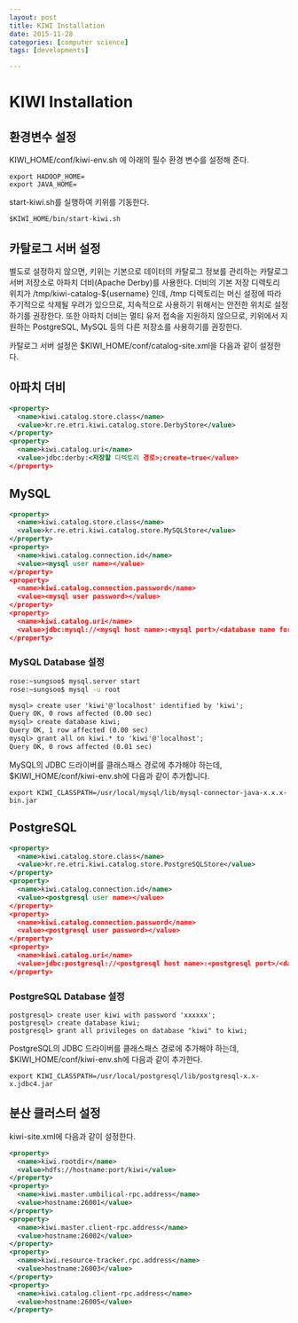 ```yaml
---
layout: post
title: KIWI Installation
date: 2015-11-28
categories: [computer science]
tags: [developments]

---
```


# KIWI Installation

## 환경변수 설정

KIWI_HOME/conf/kiwi-env.sh 에 아래의 필수 환경 변수를 설정해 준다. 

```
export HADOOP_HOME= export JAVA_HOME= 
```

start-kiwi.sh를 실행하여 키위를 기동한다. ```$KIWI_HOME/bin/start-kiwi.sh ```

## 카탈로그 서버 설정 

별도로 설정하지 않으면, 키위는 기본으로 데이터의 카탈로그 정보를 관리하는 카탈로그 서버 저장소로 아파치 더비(Apache Derby)를 사용한다. 더비의 기본 저장 디렉토리 위치가 /tmp/kiwi-catalog-${username} 인데, /tmp 디렉토리는 머신 설정에 따라 주기적으로 삭제될 우려가 있으므로, 지속적으로 사용하기 위해서는 안전한 위치로 설정하기를 권장한다. 또한 아파치 더비는 멀티 유저 접속을 지원하지 않으므로, 키위에서 지원하는 PostgreSQL, MySQL 등의 다른 저장소를 사용하기를 권장한다. 카탈로그 서버 설정은 $KIWI_HOME/conf/catalog-site.xml을 다음과 같이 설정한다. 
## 아파치 더비

```xml
<property>  <name>kiwi.catalog.store.class</name>  <value>kr.re.etri.kiwi.catalog.store.DerbyStore</value></property><property>  <name>kiwi.catalog.uri</name>  <value>jdbc:derby:<저장할 디렉토리 경로>;create=true</value></property>```
## MySQL

```xml
<property>  <name>kiwi.catalog.store.class</name>  <value>kr.re.etri.kiwi.catalog.store.MySQLStore</value></property><property>  <name>kiwi.catalog.connection.id</name>   <value><mysql user name></value></property><property>   <name>kiwi.catalog.connection.password</name>   <value><mysql user password></value></property><property>   <name>kiwi.catalog.uri</name>   <value>jdbc:mysql://<mysql host name>:<mysql port>/<database name for kiwi>?createDatabaseIfNotExist=true</value> </property>
```

### MySQL Database 설정

```bash
rose:~sungsoo$ mysql.server start
rose:~sungsoo$ mysql -u root
```

```xml
mysql> create user 'kiwi'@'localhost' identified by 'kiwi'; Query OK, 0 rows affected (0.00 sec)mysql> create database kiwi; Query OK, 1 row affected (0.00 sec)mysql> grant all on kiwi.* to 'kiwi'@'localhost'; Query OK, 0 rows affected (0.01 sec)```

MySQL의 JDBC 드라이버를 클래스패스 경로에 추가해야 하는데, $KIWI_HOME/conf/kiwi-env.sh에 다음과 같이 추가합니다. ```export KIWI_CLASSPATH=/usr/local/mysql/lib/mysql-connector-java-x.x.x-bin.jar ```
## PostgreSQL

```xml
<property>   <name>kiwi.catalog.store.class</name>  <value>kr.re.etri.kiwi.catalog.store.PostgreSQLStore</value></property><property>   <name>kiwi.catalog.connection.id</name>   <value><postgresql user name></value> </property><property>   <name>kiwi.catalog.connection.password</name>   <value><postgresql user password></value> </property><property>   <name>kiwi.catalog.uri</name>   <value>jdbc:postgresql://<postgresql host name>:<postgresql port>/<database name for kiwi>?createDatabaseIfNotExist=true</value> </property>
```### PostgreSQL Database 설정
```postgresql> create user kiwi with password 'xxxxxx'; postgresql> create database kiwi; postgresql> grant all privileges on database "kiwi" to kiwi;```
PostgreSQL의 JDBC 드라이버를 클래스패스 경로에 추가해야 하는데, $KIWI_HOME/conf/kiwi-env.sh에 다음과 같이 추가한다.

```export KIWI_CLASSPATH=/usr/local/postgresql/lib/postgresql-x.x-x.jdbc4.jar ```
## 분산 클러스터 설정
kiwi-site.xml에 다음과 같이 설정한다. ```xml<property>  <name>kiwi.rootdir</name>   <value>hdfs://hostname:port/kiwi</value></property><property>  <name>kiwi.master.umbilical-rpc.address</name>   <value>hostname:26001</value></property><property>  <name>kiwi.master.client-rpc.address</name>   <value>hostname:26002</value></property><property>  <name>kiwi.resource-tracker.rpc.address</name>   <value>hostname:26003</value></property><property>  <name>kiwi.catalog.client-rpc.address</name>   <value>hostname:26005</value></property> ```